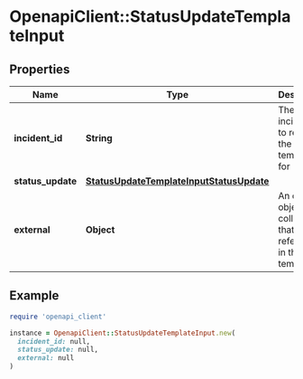 # OpenapiClient::StatusUpdateTemplateInput

## Properties

| Name | Type | Description | Notes |
| ---- | ---- | ----------- | ----- |
| **incident_id** | **String** | The incident id to render the template for | [optional] |
| **status_update** | [**StatusUpdateTemplateInputStatusUpdate**](StatusUpdateTemplateInputStatusUpdate.md) |  | [optional] |
| **external** | **Object** | An optional object collection that can be referenced in the template. | [optional] |

## Example

```ruby
require 'openapi_client'

instance = OpenapiClient::StatusUpdateTemplateInput.new(
  incident_id: null,
  status_update: null,
  external: null
)
```

